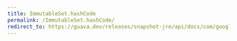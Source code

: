 ```yaml
---
title: ImmutableSet.hashCode
permalink: /ImmutableSet.hashCode/
redirect_to: https://guava.dev/releases/snapshot-jre/api/docs/com/google/common/collect/ImmutableSet.html#hashCode--
---
```

